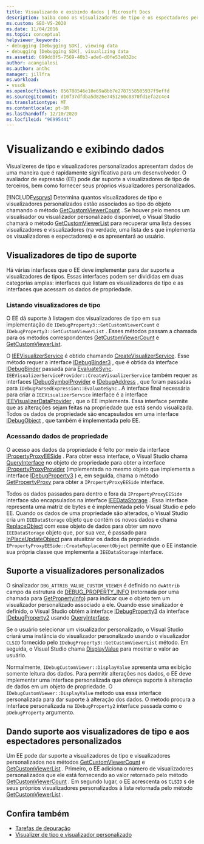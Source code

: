 ```yaml
---
title: Visualizando e exibindo dados | Microsoft Docs
description: Saiba como os visualizadores de tipo e os espectadores personalizados apresentam dados a um desenvolvedor. O avaliador de expressão dá suporte a visualizadores de tipo de terceiros.
ms.custom: SEO-VS-2020
ms.date: 11/04/2016
ms.topic: conceptual
helpviewer_keywords:
- debugging [Debugging SDK], viewing data
- debugging [Debugging SDK], visualizing data
ms.assetid: 699dd0f5-7569-40b3-ade6-d0fe53e832bc
author: acangialosi
ms.author: anthc
manager: jillfra
ms.workload:
- vssdk
ms.openlocfilehash: 856788546e10e69a8bb7e2787558505937f9effd
ms.sourcegitcommit: d10f37dfdba5d826e7451260c8370fd1efa2c4e4
ms.translationtype: MT
ms.contentlocale: pt-BR
ms.lasthandoff: 12/10/2020
ms.locfileid: "96995441"
---
```

# <a name="visualizing-and-viewing-data"></a>Visualizando e exibindo dados
Visualizeres de tipo e visualizadores personalizados apresentam dados de uma maneira que é rapidamente significativa para um desenvolvedor. O avaliador de expressão (EE) pode dar suporte a visualizadores de tipo de terceiros, bem como fornecer seus próprios visualizadores personalizados.

 [!INCLUDE[vsprvs](../../code-quality/includes/vsprvs_md.md)] Determina quantos visualizadores de tipo e visualizadores personalizados estão associados ao tipo do objeto chamando o método [GetCustomViewerCount](../../extensibility/debugger/reference/idebugproperty3-getcustomviewercount.md) . Se houver pelo menos um visualisador ou visualizador personalizado disponível, o Visual Studio chamará o método [GetCustomViewerList](../../extensibility/debugger/reference/idebugproperty3-getcustomviewerlist.md) para recuperar uma lista desses visualizadores e visualizadores (na verdade, uma lista de s que implementa os visualizadores e espectadores) e os apresentará ao usuário.

## <a name="supporting-type-visualizers"></a>Visualizadores de tipo de suporte
 Há várias interfaces que o EE deve implementar para dar suporte a visualizadores de tipos. Essas interfaces podem ser divididas em duas categorias amplas: interfaces que listam os visualizadores de tipo e as interfaces que acessam os dados de propriedade.

### <a name="listing-type-visualizers"></a>Listando visualizadores de tipo
 O EE dá suporte à listagem dos visualizadores de tipo em sua implementação de `IDebugProperty3::GetCustomViewerCount` e `IDebugProperty3::GetCustomViewerList` . Esses métodos passam a chamada para os métodos correspondentes [GetCustomViewerCount](../../extensibility/debugger/reference/ieevisualizerservice-getcustomviewercount.md) e [GetCustomViewerList](../../extensibility/debugger/reference/ieevisualizerservice-getcustomviewerlist.md).

 O [IEEVisualizerService](../../extensibility/debugger/reference/ieevisualizerservice.md) é obtido chamando [CreateVisualizerService](../../extensibility/debugger/reference/ieevisualizerserviceprovider-createvisualizerservice.md). Esse método requer a interface [IDebugBinder3](../../extensibility/debugger/reference/idebugbinder3.md) , que é obtida da interface [IDebugBinder](../../extensibility/debugger/reference/idebugbinder.md) passada para [EvaluateSync](../../extensibility/debugger/reference/idebugparsedexpression-evaluatesync.md). `IEEVisualizerServiceProvider::CreateVisualizerService` também requer as interfaces [IDebugSymbolProvider](../../extensibility/debugger/reference/idebugsymbolprovider.md) e [IDebugAddress](../../extensibility/debugger/reference/idebugaddress.md) , que foram passadas para `IDebugParsedExpression::EvaluateSync` . A interface final necessária para criar a `IEEVisualizerService` interface é a interface [IEEVisualizerDataProvider](../../extensibility/debugger/reference/ieevisualizerdataprovider.md) , que o EE implementa. Essa interface permite que as alterações sejam feitas na propriedade que está sendo visualizada. Todos os dados de propriedade são encapsulados em uma interface [IDebugObject](../../extensibility/debugger/reference/idebugobject.md) , que também é implementada pelo EE.

### <a name="accessing-property-data"></a>Acessando dados de propriedade
 O acesso aos dados da propriedade é feito por meio da interface [IPropertyProxyEESide](../../extensibility/debugger/reference/ipropertyproxyeeside.md) . Para obter essa interface, o Visual Studio chama [QueryInterface](/cpp/atl/queryinterface) no objeto de propriedade para obter a interface [IPropertyProxyProvider](../../extensibility/debugger/reference/ipropertyproxyprovider.md) (implementada no mesmo objeto que implementa a interface [IDebugProperty3](../../extensibility/debugger/reference/idebugproperty3.md) ) e, em seguida, chama o método [GetPropertyProxy](../../extensibility/debugger/reference/ipropertyproxyprovider-getpropertyproxy.md) para obter a `IPropertyProxyEESide` interface.

 Todos os dados passados para dentro e fora da `IPropertyProxyEESide` interface são encapsulados na interface [IEEDataStorage](../../extensibility/debugger/reference/ieedatastorage.md) . Essa interface representa uma matriz de bytes e é implementada pelo Visual Studio e pelo EE. Quando os dados de uma propriedade são alterados, o Visual Studio cria um `IEEDataStorage` objeto que contém os novos dados e chama [ReplaceObject](../../extensibility/debugger/reference/ipropertyproxyeeside-createreplacementobject.md) com esse objeto de dados para obter um novo `IEEDataStorage` objeto que, por sua vez, é passado para [InPlaceUpdateObject](../../extensibility/debugger/reference/ipropertyproxyeeside-inplaceupdateobject.md) para atualizar os dados da propriedade. `IPropertyProxyEESide::CreateReplacementObject` permite que o EE instancie sua própria classe que implementa a `IEEDataStorage` interface.

## <a name="supporting-custom-viewers"></a>Suporte a visualizadores personalizados
 O sinalizador `DBG_ATTRIB_VALUE_CUSTOM_VIEWER` é definido no `dwAttrib` campo da estrutura de [DEBUG_PROPERTY_INFO](../../extensibility/debugger/reference/debug-property-info.md) (retornada por uma chamada para [GetPropertyInfo](../../extensibility/debugger/reference/idebugproperty2-getpropertyinfo.md)) para indicar que o objeto tem um visualizador personalizado associado a ele. Quando esse sinalizador é definido, o Visual Studio obtém a interface [IDebugProperty3](../../extensibility/debugger/reference/idebugproperty3.md) da interface [IDebugProperty2](../../extensibility/debugger/reference/idebugproperty2.md) usando [QueryInterface](/cpp/atl/queryinterface).

 Se o usuário selecionar um visualizador personalizado, o Visual Studio criará uma instância do visualizador personalizado usando o visualizador `CLSID` fornecido pelo `IDebugProperty3::GetCustomViewerList` método. Em seguida, o Visual Studio chama [DisplayValue](../../extensibility/debugger/reference/idebugcustomviewer-displayvalue.md) para mostrar o valor ao usuário.

 Normalmente, `IDebugCustomViewer::DisplayValue` apresenta uma exibição somente leitura dos dados. Para permitir alterações nos dados, o EE deve implementar uma interface personalizada que ofereça suporte à alteração de dados em um objeto de propriedade. O `IDebugCustomViewer::DisplayValue` método usa essa interface personalizada para dar suporte à alteração dos dados. O método procura a interface personalizada na `IDebugProperty2` interface passada como o `pDebugProperty` argumento.

## <a name="supporting-both-type-visualizers-and-custom-viewers"></a>Dando suporte aos visualizadores de tipo e aos espectadores personalizados
 Um EE pode dar suporte a visualizadores de tipo e visualizadores personalizados nos métodos [GetCustomViewerCount](../../extensibility/debugger/reference/idebugproperty3-getcustomviewercount.md) e [GetCustomViewerList](../../extensibility/debugger/reference/idebugproperty3-getcustomviewerlist.md) . Primeiro, o EE adiciona o número de visualizadores personalizados que ele está fornecendo ao valor retornado pelo método [GetCustomViewerCount](../../extensibility/debugger/reference/ieevisualizerservice-getcustomviewercount.md) . Em segundo lugar, o EE acrescenta os `CLSID` s de seus próprios visualizadores personalizados à lista retornada pelo método [GetCustomViewerList](../../extensibility/debugger/reference/ieevisualizerservice-getcustomviewerlist.md) .

## <a name="see-also"></a>Confira também
- [Tarefas de depuração](../../extensibility/debugger/debugging-tasks.md)
- [Visualizer de tipo e visualizador personalizado](../../extensibility/debugger/type-visualizer-and-custom-viewer.md)
